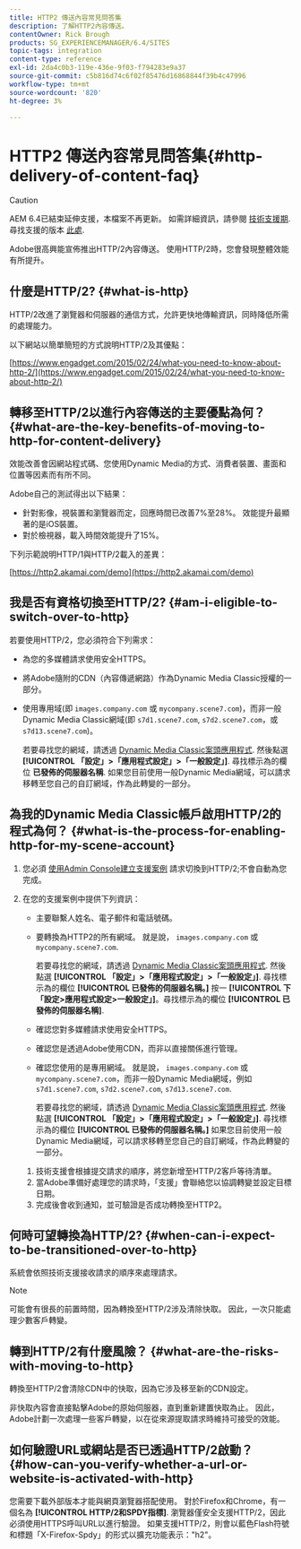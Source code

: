 ```yaml
---
title: HTTP2 傳送內容常見問答集
description: 了解HTTP2內容傳送。
contentOwner: Rick Brough
products: SG_EXPERIENCEMANAGER/6.4/SITES
topic-tags: integration
content-type: reference
exl-id: 2da4c0b3-119e-436e-9f03-f794283e9a37
source-git-commit: c5b816d74c6f02f85476d16868844f39b4c47996
workflow-type: tm+mt
source-wordcount: '820'
ht-degree: 3%

---
```


# HTTP2 傳送內容常見問答集{#http-delivery-of-content-faq}

>[!CAUTION]
>
>AEM 6.4已結束延伸支援，本檔案不再更新。 如需詳細資訊，請參閱 [技術支援期](https://helpx.adobe.com//tw/support/programs/eol-matrix.html). 尋找支援的版本 [此處](https://experienceleague.adobe.com/docs/).

Adobe很高興能宣佈推出HTTP/2內容傳送。 使用HTTP/2時，您會發現整體效能有所提升。

## 什麼是HTTP/2? {#what-is-http}

HTTP/2改進了瀏覽器和伺服器的通信方式，允許更快地傳輸資訊，同時降低所需的處理能力。

以下網站以簡單簡短的方式說明HTTP/2及其優點：

[https://www.engadget.com/2015/02/24/what-you-need-to-know-about-http-2/](https://www.engadget.com/2015/02/24/what-you-need-to-know-about-http-2/)

## 轉移至HTTP/2以進行內容傳送的主要優點為何？ {#what-are-the-key-benefits-of-moving-to-http-for-content-delivery}

效能改善會因網站程式碼、您使用Dynamic Media的方式、消費者裝置、畫面和位置等因素而有所不同。

Adobe自己的測試得出以下結果：

* 針對影像，視裝置和瀏覽器而定，回應時間已改善7%至28%。 效能提升最顯著的是iOS裝置。
* 對於檢視器，載入時間效能提升了15%。

下列示範說明HTTP/1與HTTP/2載入的差異：

[https://http2.akamai.com/demo](https://http2.akamai.com/demo)

## 我是否有資格切換至HTTP/2? {#am-i-eligible-to-switch-over-to-http}

若要使用HTTP/2，您必須符合下列需求：

* 為您的多媒體請求使用安全HTTPS。
* 將Adobe隨附的CDN（內容傳遞網路）作為Dynamic Media Classic授權的一部分。
* 使用專用域(即 `images.company.com` 或 `mycompany.scene7.com`)，而非一般Dynamic Media Classic網域(即 `s7d1.scene7.com`, `s7d2.scene7.com`，或 `s7d13.scene7.com`)。

   若要尋找您的網域，請透過 [Dynamic Media Classic案頭應用程式](https://experienceleague.adobe.com/docs/dynamic-media-classic/using/intro/dynamic-media-classic-desktop-app.html#system-requirements-dmc-app). 然後點選 **[!UICONTROL 「設定」>「應用程式設定」>「一般設定」]**. 尋找標示為的欄位 **已發佈的伺服器名稱**. 如果您目前使用一般Dynamic Media網域，可以請求移轉至您自己的自訂網域，作為此轉變的一部分。

## 為我的Dynamic Media Classic帳戶啟用HTTP/2的程式為何？ {#what-is-the-process-for-enabling-http-for-my-scene-account}

1. 您必須 [使用Admin Console建立支援案例](https://helpx.adobe.com/tw/enterprise/admin-guide.html/enterprise/using/support-for-experience-cloud.ug.html) 請求切換到HTTP/2;不會自動為您完成。
1. 在您的支援案例中提供下列資訊：

   * 主要聯繫人姓名、電子郵件和電話號碼。
   * 要轉換為HTTP2的所有網域。 就是說， `images.company.com` 或 `mycompany.scene7.com`.

      若要尋找您的網域，請透過 [Dynamic Media Classic案頭應用程式](https://experienceleague.adobe.com/docs/dynamic-media-classic/using/intro/dynamic-media-classic-desktop-app.html#system-requirements-dmc-app). 然後點選 **[!UICONTROL 「設定」>「應用程式設定」>「一般設定」]**. 尋找標示為的欄位 **[!UICONTROL 已發佈的伺服器名稱。]**
   按一 **[!UICONTROL 下「設定>應用程式設定>一般設定」]**。尋找標示為的欄位 **[!UICONTROL 已發佈的伺服器名稱]**.

   * 確認您對多媒體請求使用安全HTTPS。
   * 確認您是透過Adobe使用CDN，而非以直接關係進行管理。
   * 確認您使用的是專用網域。 就是說， `images.company.com` 或 `mycompany.scene7.com`，而非一般Dynamic Media網域，例如 `s7d1.scene7.com`, `s7d2.scene7.com`, `s7d13.scene7.com`.

      若要尋找您的網域，請透過 [Dynamic Media Classic案頭應用程式](https://experienceleague.adobe.com/docs/dynamic-media-classic/using/intro/dynamic-media-classic-desktop-app.html#system-requirements-dmc-app). 然後點選 **[!UICONTROL 「設定」>「應用程式設定」>「一般設定」]**. 尋找標示為的欄位 **[!UICONTROL 已發佈的伺服器名稱。]** 如果您目前使用一般Dynamic Media網域，可以請求移轉至您自己的自訂網域，作為此轉變的一部分。
   1. 技術支援會根據提交請求的順序，將您新增至HTTP/2客戶等待清單。
   1. 當Adobe準備好處理您的請求時，「支援」會聯絡您以協調轉變並設定目標日期。
   1. 完成後會收到通知，並可驗證是否成功轉換至HTTP2。



## 何時可望轉換為HTTP/2? {#when-can-i-expect-to-be-transitioned-over-to-http}

系統會依照技術支援接收請求的順序來處理請求。

>[!NOTE]
>
>可能會有很長的前置時間，因為轉換至HTTP/2涉及清除快取。 因此，一次只能處理少數客戶轉變。

## 轉到HTTP/2有什麼風險？ {#what-are-the-risks-with-moving-to-http}

轉換至HTTP/2會清除CDN中的快取，因為它涉及移至新的CDN設定。

非快取內容會直接點擊Adobe的原始伺服器，直到重新建置快取為止。 因此，Adobe計劃一次處理一些客戶轉變，以在從來源提取請求時維持可接受的效能。

## 如何驗證URL或網站是否已透過HTTP/2啟動？ {#how-can-you-verify-whether-a-url-or-website-is-activated-with-http}

您需要下載外部版本才能與網頁瀏覽器搭配使用。 對於Firefox和Chrome，有一個名為 **[!UICONTROL HTTP/2和SPDY指標]**. 瀏覽器僅安全支援HTTP/2，因此必須使用HTTPS呼叫URL以進行驗證。 如果支援HTTP/2，則會以藍色Flash符號和標題「X-Firefox-Spdy」的形式以擴充功能表示：&quot;h2&quot;。

